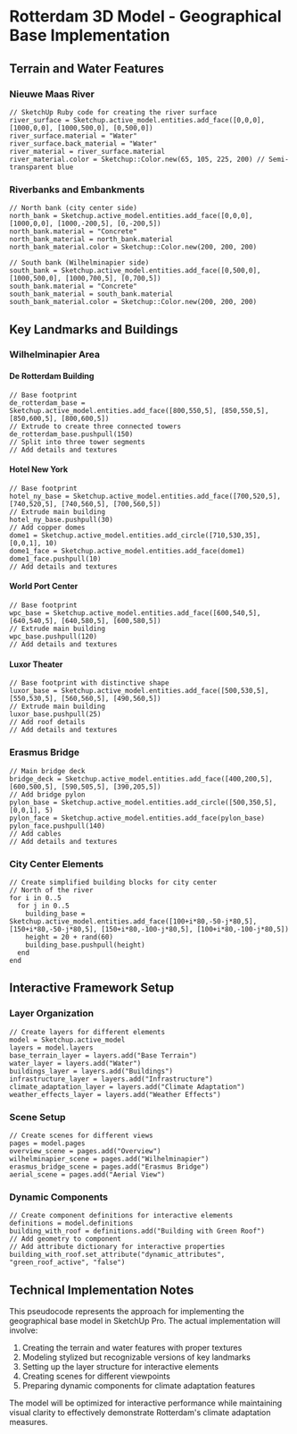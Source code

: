 # Rotterdam 3D Model - Geographical Base Implementation

## Terrain and Water Features

### Nieuwe Maas River
```
// SketchUp Ruby code for creating the river surface
river_surface = Sketchup.active_model.entities.add_face([0,0,0], [1000,0,0], [1000,500,0], [0,500,0])
river_surface.material = "Water"
river_surface.back_material = "Water"
river_material = river_surface.material
river_material.color = Sketchup::Color.new(65, 105, 225, 200) // Semi-transparent blue
```

### Riverbanks and Embankments
```
// North bank (city center side)
north_bank = Sketchup.active_model.entities.add_face([0,0,0], [1000,0,0], [1000,-200,5], [0,-200,5])
north_bank.material = "Concrete"
north_bank_material = north_bank.material
north_bank_material.color = Sketchup::Color.new(200, 200, 200)

// South bank (Wilhelminapier side)
south_bank = Sketchup.active_model.entities.add_face([0,500,0], [1000,500,0], [1000,700,5], [0,700,5])
south_bank.material = "Concrete"
south_bank_material = south_bank.material
south_bank_material.color = Sketchup::Color.new(200, 200, 200)
```

## Key Landmarks and Buildings

### Wilhelminapier Area

#### De Rotterdam Building
```
// Base footprint
de_rotterdam_base = Sketchup.active_model.entities.add_face([800,550,5], [850,550,5], [850,600,5], [800,600,5])
// Extrude to create three connected towers
de_rotterdam_base.pushpull(150)
// Split into three tower segments
// Add details and textures
```

#### Hotel New York
```
// Base footprint
hotel_ny_base = Sketchup.active_model.entities.add_face([700,520,5], [740,520,5], [740,560,5], [700,560,5])
// Extrude main building
hotel_ny_base.pushpull(30)
// Add copper domes
dome1 = Sketchup.active_model.entities.add_circle([710,530,35], [0,0,1], 10)
dome1_face = Sketchup.active_model.entities.add_face(dome1)
dome1_face.pushpull(10)
// Add details and textures
```

#### World Port Center
```
// Base footprint
wpc_base = Sketchup.active_model.entities.add_face([600,540,5], [640,540,5], [640,580,5], [600,580,5])
// Extrude main building
wpc_base.pushpull(120)
// Add details and textures
```

#### Luxor Theater
```
// Base footprint with distinctive shape
luxor_base = Sketchup.active_model.entities.add_face([500,530,5], [550,530,5], [560,560,5], [490,560,5])
// Extrude main building
luxor_base.pushpull(25)
// Add roof details
// Add details and textures
```

### Erasmus Bridge
```
// Main bridge deck
bridge_deck = Sketchup.active_model.entities.add_face([400,200,5], [600,500,5], [590,505,5], [390,205,5])
// Add bridge pylon
pylon_base = Sketchup.active_model.entities.add_circle([500,350,5], [0,0,1], 5)
pylon_face = Sketchup.active_model.entities.add_face(pylon_base)
pylon_face.pushpull(140)
// Add cables
// Add details and textures
```

### City Center Elements
```
// Create simplified building blocks for city center
// North of the river
for i in 0..5
  for j in 0..5
    building_base = Sketchup.active_model.entities.add_face([100+i*80,-50-j*80,5], [150+i*80,-50-j*80,5], [150+i*80,-100-j*80,5], [100+i*80,-100-j*80,5])
    height = 20 + rand(60)
    building_base.pushpull(height)
  end
end
```

## Interactive Framework Setup

### Layer Organization
```
// Create layers for different elements
model = Sketchup.active_model
layers = model.layers
base_terrain_layer = layers.add("Base Terrain")
water_layer = layers.add("Water")
buildings_layer = layers.add("Buildings")
infrastructure_layer = layers.add("Infrastructure")
climate_adaptation_layer = layers.add("Climate Adaptation")
weather_effects_layer = layers.add("Weather Effects")
```

### Scene Setup
```
// Create scenes for different views
pages = model.pages
overview_scene = pages.add("Overview")
wilhelminapier_scene = pages.add("Wilhelminapier")
erasmus_bridge_scene = pages.add("Erasmus Bridge")
aerial_scene = pages.add("Aerial View")
```

### Dynamic Components
```
// Create component definitions for interactive elements
definitions = model.definitions
building_with_roof = definitions.add("Building with Green Roof")
// Add geometry to component
// Add attribute dictionary for interactive properties
building_with_roof.set_attribute("dynamic_attributes", "green_roof_active", "false")
```

## Technical Implementation Notes

This pseudocode represents the approach for implementing the geographical base model in SketchUp Pro. The actual implementation will involve:

1. Creating the terrain and water features with proper textures
2. Modeling stylized but recognizable versions of key landmarks
3. Setting up the layer structure for interactive elements
4. Creating scenes for different viewpoints
5. Preparing dynamic components for climate adaptation features

The model will be optimized for interactive performance while maintaining visual clarity to effectively demonstrate Rotterdam's climate adaptation measures.
